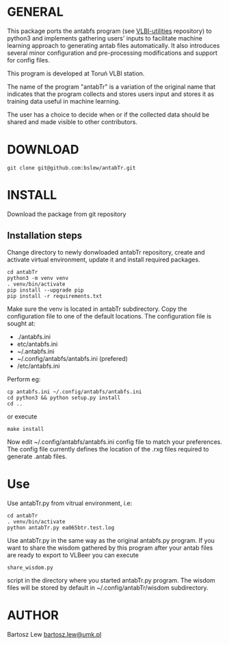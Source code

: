 # GENERAL

This package ports the antabfs program 
(see [VLBI-utilities](https://github.com/evn-vlbi/VLBI-utilities) repository) 
to python3 and implements gathering users' inputs to facilitate machine learning 
approach to generating antab files automatically. It also introduces several minor
configuration and pre-processing modifications and support for config files.

This program is developed at Toruń VLBI station.

The name of the program "antabTr" is a variation of the original name that indicates
that the program collects and stores users input and stores it as training data useful
in machine learning.

The user has a choice to decide when or if the collected data should be shared and 
made visible to other contributors.


# DOWNLOAD

```
git clone git@github.com:bslew/antabTr.git
```

# INSTALL

Download the package from git repository

## Installation steps

Change directory to newly donwloaded antabTr repository, create and activate virtual environment,
update it and install required packages.

```
cd antabTr
python3 -m venv venv
. venv/bin/activate
pip install --upgrade pip
pip install -r requirements.txt

```

Make sure the venv is located in antabTr subdirectory.
Copy the configuration file to one of the default locations.
The configuration file is sought at:

- ./antabfs.ini
- etc/antabfs.ini
- ~/.antabfs.ini
- ~/.config/antabfs/antabfs.ini (prefered)
- /etc/antabfs.ini

Perform eg:

```
cp antabfs.ini ~/.config/antabfs/antabfs.ini
cd python3 && python setup.py install
cd ..

```

or execute

```
make install
```

Now edit ~/.config/antabfs/antabfs.ini config file to match your preferences.
The config file currently defines the location of the .rxg files required to generate .antab files.


# Use

Use antabTr.py from vitrual environment, i.e:

```
cd antabTr
. venv/bin/activate
python antabTr.py ea065btr.test.log
```

Use antabTr.py in the same way as the original antabfs.py program. 
If you want to share the wisdom gathered by this program after your antab files
are ready to export to VLBeer you can execute 

```
share_wisdom.py
```

script in the directory where you started antabTr.py program.
The wisdom files will be stored by default in ~/.config/antabTr/wisdom subdirectory.


# AUTHOR
Bartosz Lew [<bartosz.lew@umk.pl>](bartosz.lew@umk.pl)

